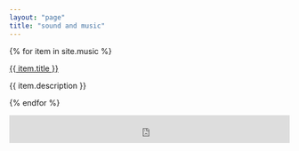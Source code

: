 ```yaml
---
layout: "page"
title: "sound and music"
---
```


{% for item in site.music %}
<p><a href="https://henrikferrara.github.io/soundmusic.html/{{ item.url }}">{{ item.title }}</a></p>
<p>{{ item.description }}</p>

{% endfor %}

<iframe scrolling="no" style="border: 0;width: 100%;height: 50px;" src="https://bandcamp.com/band_follow_button_deluxe/4178023545"></iframe>
